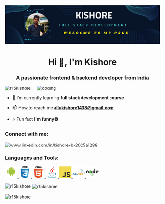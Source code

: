 ![logo](https://github.com/R15Kishore/R15Kishore/blob/main/github%20banner.png)
<h1 align="center">Hi 👋, I'm Kishore</h1>
<h3 align="center">A passionate frontend & backend developer from India</h3>

<img align ="right" alt="coding" width="400" src="https://cdn.dribbble.com/users/1292677/screenshots/6139167/avento.gif" >

<p align="left"> <img src="https://komarev.com/ghpvc/?username=r15kishore&label=Profile%20views&color=0e75b6&style=flat" alt="r15kishore" /> </p>

- 🌱 I’m currently learning **full stack development course**

- 📫 How to reach me **allukishore1438@gmail.com**

- ⚡ Fun fact **I'm funny😅**

<h3 align="left">Connect with me:</h3>
<p align="left">
<a href="https://linkedin.com/in/www.linkedin.com/in/kishore-b-2025a1288" target="blank"><img align="center" src="https://raw.githubusercontent.com/rahuldkjain/github-profile-readme-generator/master/src/images/icons/Social/linked-in-alt.svg" alt="www.linkedin.com/in/kishore-b-2025a1288" height="30" width="40" /></a>
</p>

<h3 align="left">Languages and Tools:</h3>
<p align="left"> <a href="https://developer.android.com" target="_blank" rel="noreferrer"> <img src="https://raw.githubusercontent.com/devicons/devicon/master/icons/android/android-original-wordmark.svg" alt="android" width="40" height="40"/> </a> <a href="https://www.w3schools.com/css/" target="_blank" rel="noreferrer"> <img src="https://raw.githubusercontent.com/devicons/devicon/master/icons/css3/css3-original-wordmark.svg" alt="css3" width="40" height="40"/> </a> <a href="https://www.w3.org/html/" target="_blank" rel="noreferrer"> <img src="https://raw.githubusercontent.com/devicons/devicon/master/icons/html5/html5-original-wordmark.svg" alt="html5" width="40" height="40"/> </a> <a href="https://www.java.com" target="_blank" rel="noreferrer"> <img src="https://raw.githubusercontent.com/devicons/devicon/master/icons/java/java-original.svg" alt="java" width="40" height="40"/> </a> <a href="https://developer.mozilla.org/en-US/docs/Web/JavaScript" target="_blank" rel="noreferrer"> <img src="https://raw.githubusercontent.com/devicons/devicon/master/icons/javascript/javascript-original.svg" alt="javascript" width="40" height="40"/> </a> <a href="https://www.mysql.com/" target="_blank" rel="noreferrer"> <img src="https://raw.githubusercontent.com/devicons/devicon/master/icons/mysql/mysql-original-wordmark.svg" alt="mysql" width="40" height="40"/> </a> <a href="https://nodejs.org" target="_blank" rel="noreferrer"> <img src="https://raw.githubusercontent.com/devicons/devicon/master/icons/nodejs/nodejs-original-wordmark.svg" alt="nodejs" width="40" height="40"/> </a> </p>

<p><img align="left" src="https://github-readme-stats.vercel.app/api/top-langs?username=r15kishore&show_icons=true&locale=en&layout=compact" alt="r15kishore" /></p>

<p>&nbsp;<img align="center" src="https://github-readme-stats.vercel.app/api?username=r15kishore&show_icons=true&locale=en" alt="r15kishore" /></p>

<p><img align="center" src="https://github-readme-streak-stats.herokuapp.com/?user=r15kishore&" alt="r15kishore" /></p>
